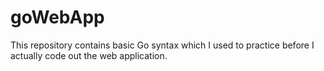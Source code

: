 # goWebApp
This repository contains basic Go syntax which I used to practice before I actually code out the web application. 